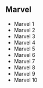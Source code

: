 ## Marvel

* Marvel 1
* Marvel 2
* Marvel 3
* Marvel 4
* Marvel 5
* Marvel 6
* Marvel 7
* Marvel 8
* Marvel 9
* Marvel 10
